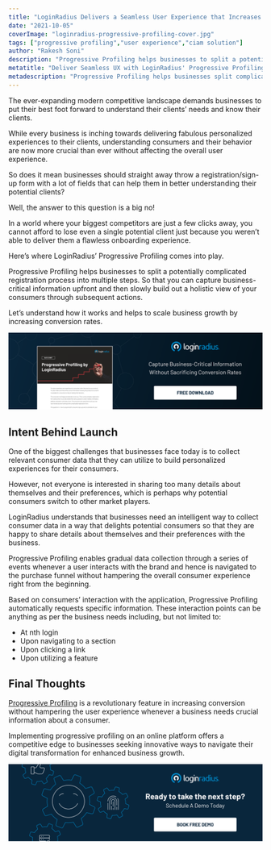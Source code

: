 ```yaml
---
title: "LoginRadius Delivers a Seamless User Experience that Increases Conversions through Enhanced Progressive Profiling"
date: "2021-10-05"
coverImage: "loginradius-progressive-profiling-cover.jpg"
tags: ["progressive profiling","user experience","ciam solution"]
author: "Rakesh Soni"
description: "Progressive Profiling helps businesses to split a potentially complicated registration process into multiple steps. you can capture business-critical information upfront and then slowly build out a holistic view of your consumers through subsequent actions."
metatitle: "Deliver Seamless UX with LoginRadius' Progressive Profiling"
metadescription: "Progressive Profiling helps businesses split complicated registration processes into multiple steps. Learn how LoginRadius’ feature works to scale business growth."
---
```


The ever-expanding modern competitive landscape demands businesses to put their best foot forward to understand their clients’ needs and know their clients. 

While every business is inching towards delivering fabulous personalized experiences to their clients, understanding consumers and their behavior are now more crucial than ever without affecting the overall user experience.

So does it mean businesses should straight away throw a registration/sign-up form with a lot of fields that can help them in better understanding their potential clients? 

Well, the answer to this question is a big no!

In a world where your biggest competitors are just a few clicks away, you cannot afford to lose even a single potential client just because you weren’t able to deliver them a flawless onboarding experience. 

Here’s where LoginRadius’ Progressive Profiling comes into play. 

Progressive Profiling helps businesses to split a potentially complicated registration process into multiple steps. So that you can capture business-critical information upfront and then slowly build out a holistic view of your consumers through subsequent actions.

Let’s understand how it works and helps to scale business growth by increasing conversion rates. 

[![Progressive-Profiling-DS](Progressive-Profiling-DS.png)](https://www.loginradius.com/resource/progressive-profiling-by-loginradius-2/)


## Intent Behind Launch 

One of the biggest challenges that businesses face today is to collect relevant consumer data that they can utilize to build personalized experiences for their consumers. 

However, not everyone is interested in sharing too many details about themselves and their preferences, which is perhaps why potential consumers switch to other market players. 

LoginRadius understands that businesses need an intelligent way to collect consumer data in a way that delights potential consumers so that they are happy to share details about themselves and their preferences with the business. 

Progressive Profiling enables gradual data collection through a series of events whenever a user interacts with the brand and hence is navigated to the purchase funnel without hampering the overall consumer experience right from the beginning. 

Based on consumers’ interaction with the application, Progressive Profiling automatically requests specific information. These interaction points can be anything as per the business needs including, but not limited to: 

* At nth login
* Upon navigating to a section
* Upon clicking a link
* Upon utilizing a feature

## Final Thoughts

[Progressive Profiling](https://www.loginradius.com/progressive-profiling/) is a revolutionary feature in increasing conversion without hampering the user experience whenever a business needs crucial information about a consumer. 

Implementing progressive profiling on an online platform offers a competitive edge to businesses seeking innovative ways to navigate their digital transformation for enhanced business growth. 

[![book-a-demo-loginradius](../../assets/book-a-demo-loginradius.png)](https://www.loginradius.com/book-a-demo/)